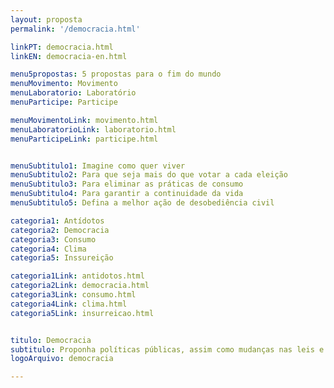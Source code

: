 ```yaml
---
layout: proposta
permalink: '/democracia.html'

linkPT: democracia.html
linkEN: democracia-en.html

menu5propostas: 5 propostas para o fim do mundo
menuMovimento: Movimento
menuLaboratorio: Laboratório
menuParticipe: Participe

menuMovimentoLink: movimento.html
menuLaboratorioLink: laboratorio.html
menuParticipeLink: participe.html 


menuSubtitulo1: Imagine como quer viver
menuSubtitulo2: Para que seja mais do que votar a cada eleição
menuSubtitulo3: Para eliminar as práticas de consumo
menuSubtitulo4: Para garantir a continuidade da vida
menuSubtitulo5: Defina a melhor ação de desobediência civil

categoria1: Antídotos
categoria2: Democracia
categoria3: Consumo
categoria4: Clima
categoria5: Inssureição

categoria1Link: antidotos.html
categoria2Link: democracia.html
categoria3Link: consumo.html
categoria4Link: clima.html
categoria5Link: insurreicao.html


titulo: Democracia
subtitulo: Proponha políticas públicas, assim como mudanças nas leis e nas normas, para reduzir as desigualdades de raça, gênero e classe e para que a democracia seja mais do que votar a cada eleição. (ouse! e seja objetivo.)
logoArquivo: democracia

---
```

